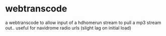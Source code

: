 # webtranscode
a webtranscode to allow input of a hdhomerun stream to pull a mp3 stream out.. useful for navidrome radio urls (slight lag on initial load)
